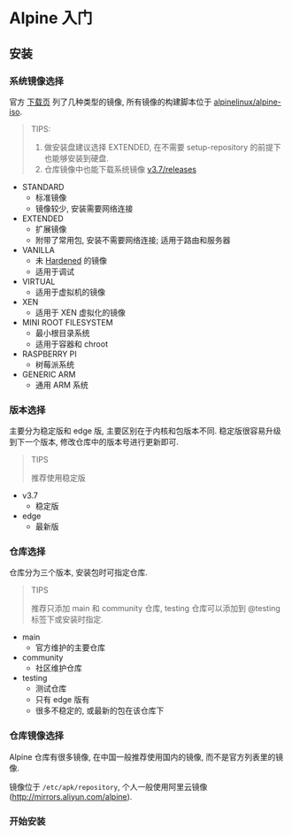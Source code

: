 # Alpine 入门

## 安装

### 系统镜像选择
官方 [下载页](https://alpinelinux.org/downloads/) 列了几种类型的镜像, 所有镜像的构建脚本位于 [alpinelinux/alpine-iso](https://github.com/alpinelinux/alpine-iso).

> TIPS:
>
> 1. 做安装盘建议选择 EXTENDED, 在不需要 setup-repository 的前提下也能够安装到硬盘.
> 2. 仓库镜像中也能下载系统镜像 [v3.7/releases](http://mirrors.aliyun.com/alpine/v3.7/releases/)

* STANDARD
  * 标准镜像
  * 镜像较少, 安装需要网络连接
* EXTENDED
  * 扩展镜像
  * 附带了常用包, 安装不需要网络连接; 适用于路由和服务器
* VANILLA
  * 未 [Hardened](./linux/grsecurity.md) 的镜像
  * 适用于调试
* VIRTUAL
  * 适用于虚拟机的镜像
* XEN
  * 适用于 XEN 虚拟化的镜像
* MINI ROOT FILESYSTEM
  * 最小根目录系统
  * 适用于容器和 chroot
* RASPBERRY PI
  * 树莓派系统
* GENERIC ARM
  * 通用 ARM 系统

### 版本选择

主要分为稳定版和 edge 版, 主要区别在于内核和包版本不同. 稳定版很容易升级到下一个版本, 修改仓库中的版本号进行更新即可.

> TIPS
> 
> 推荐使用稳定版

* v3.7
  * 稳定版
* edge
  * 最新版

### 仓库选择
仓库分为三个版本, 安装包时可指定仓库.

> TIPS
>
> 推荐只添加 main 和 community 仓库, testing 仓库可以添加到 @testing 标签下或安装时指定.

* main
  * 官方维护的主要仓库
* community
  * 社区维护仓库
* testing
  * 测试仓库
  * 只有 edge 版有
  * 很多不稳定的, 或最新的包在该仓库下

### 仓库镜像选择

Alpine 仓库有很多镜像, 在中国一般推荐使用国内的镜像, 而不是官方列表里的镜像.

镜像位于 `/etc/apk/repository`, 个人一般使用阿里云镜像(http://mirrors.aliyun.com/alpine).

### 开始安装
